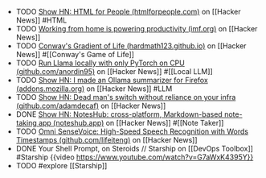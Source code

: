 - TODO [Show HN: HTML for People (htmlforpeople.com)](https://news.ycombinator.com/item?id=41801334) on [[Hacker News]] #HTML
- TODO [Working from home is powering productivity (imf.org)](https://news.ycombinator.com/item?id=41813304) on [[Hacker News]]
- TODO [Conway's Gradient of Life (hardmath123.github.io)](https://news.ycombinator.com/item?id=41786067) on [[Hacker News]] #[[Conway's Game of Life]]
- TODO [Run Llama locally with only PyTorch on CPU (github.com/anordin95)](https://news.ycombinator.com/item?id=41773020) on [[Hacker News]] #[[Local LLM]]
- TODO [Show HN: I made an Ollama summarizer for Firefox (addons.mozilla.org)](https://news.ycombinator.com/item?id=41810507) on [[Hacker News]] #LLM
- TODO [Show HN: Dead man's switch without reliance on your infra (github.com/adamdecaf)](https://news.ycombinator.com/item?id=41809879) on [[Hacker News]]
- DONE [Show HN: NotesHub: cross-platform, Markdown-based note-taking app (noteshub.app)](https://news.ycombinator.com/item?id=41808943) on [[Hacker News]] #[[Note Taker]]
- TODO [Omni SenseVoice: High-Speed Speech Recognition with Words Timestamps (github.com/lifeiteng)](https://news.ycombinator.com/item?id=41824171) on [[Hacker News]]
- DONE Your Shell Prompt, on Steroids // Starship on [[DevOps Toolbox]] #Starship
  {{video https://www.youtube.com/watch?v=G7aWxK4395Y}}
- TODO #explore [[Starship]]